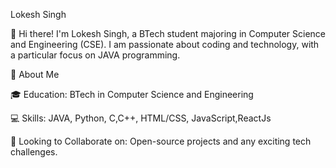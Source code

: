 Lokesh Singh

👋 Hi there! I'm Lokesh Singh, a BTech student majoring in Computer Science and Engineering (CSE). I am passionate about coding and technology, with a particular focus on JAVA programming.

🚀 About Me

🎓 Education: BTech in Computer Science and Engineering

💻 Skills: JAVA, Python, C,C++, HTML/CSS, JavaScript,ReactJs

👯 Looking to Collaborate on: Open-source projects and any exciting tech challenges.
